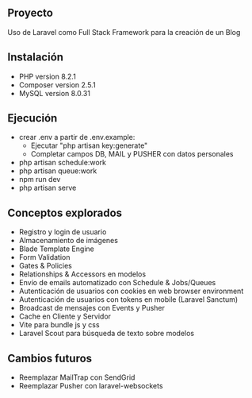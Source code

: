 ## Proyecto
Uso de Laravel como Full Stack Framework para la creación de un Blog

## Instalación
- PHP version 8.2.1
- Composer version 2.5.1
- MySQL version 8.0.31

## Ejecución
- crear .env a partir de .env.example:
    - Ejecutar "php artisan key:generate"
    - Completar campos DB, MAIL y PUSHER con datos personales
- php artisan schedule:work
- php artisan queue:work
- npm run dev
- php artisan serve

## Conceptos explorados
- Registro y login de usuario
- Almacenamiento de imágenes
- Blade Template Engine
- Form Validation
- Gates & Policies
- Relationships & Accessors en modelos
- Envío de emails automatizado con Schedule & Jobs/Queues
- Autenticación de usuarios con cookies en web browser environment
- Autenticación de usuarios con tokens en mobile (Laravel Sanctum)
- Broadcast de mensajes con Events y Pusher
- Cache en Cliente y Servidor
- Vite para bundle js y css
- Laravel Scout para búsqueda de texto sobre modelos

## Cambios futuros
- Reemplazar MailTrap con SendGrid
- Reemplazar Pusher con laravel-websockets
